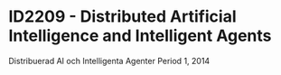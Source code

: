 # ID2209 - Distributed Artificial Intelligence and Intelligent Agents
Distribuerad AI och Intelligenta Agenter 
Period 1, 2014